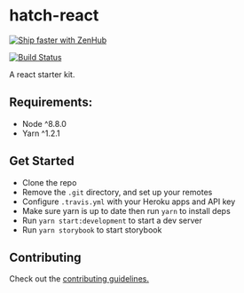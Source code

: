 # hatch-react

[![Ship faster with ZenHub](https://raw.githubusercontent.com/ZenHubIO/support/master/zenhub-badge.png)](https://zenhub.com)

[![Build Status](https://travis-ci.com/axiomzen/hatch-react.svg?token=JLgpsrQURqM6hUjQoYCf&branch=master)](https://travis-ci.com/axiomzen/hatch-react)

A react starter kit.

## Requirements:

- Node ^8.8.0
- Yarn ^1.2.1

## Get Started

- Clone the repo
- Remove the `.git` directory, and set up your remotes
- Configure `.travis.yml` with your Heroku apps and API key
- Make sure yarn is up to date then run `yarn` to install deps
- Run `yarn start:development` to start a dev server
- Run `yarn storybook` to start storybook

## Contributing

Check out the [contributing guidelines.](CONTRIBUTING.md)
